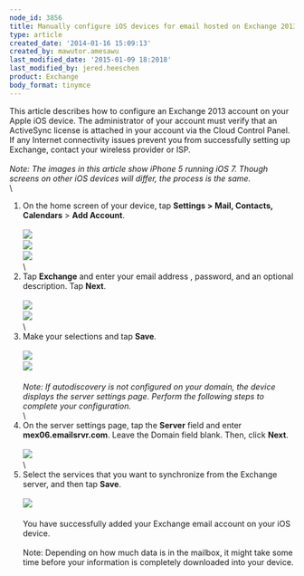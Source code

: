 ```yaml
---
node_id: 3856
title: Manually configure iOS devices for email hosted on Exchange 2013
type: article
created_date: '2014-01-16 15:09:13'
created_by: mawutor.amesawu
last_modified_date: '2015-01-09 18:2018'
last_modified_by: jered.heeschen
product: Exchange
body_format: tinymce
---
```


This article describes how to configure an Exchange 2013 account on your
Apple iOS device.  The administrator of your account must verify that an
ActiveSync license is attached in your account via the Cloud Control
Panel.  If any Internet connectivity issues prevent you from
successfully setting up Exchange, contact your wireless provider or
ISP.\
 \
 *Note:  The images in this article show iPhone 5 running iOS 7.  Though
screens on other iOS devices will differ, the process is the same.*\
 \
 1. On the home screen of your device, tap **Settings \>** **Mail,
Contacts, Calendars** \> **Add Account**.\
 \
 ![](/knowledge_center/sites/default/files/field/image/1.PNG)\
 ![](/knowledge_center/sites/default/files/field/image/2.PNG)\
 ![](/knowledge_center/sites/default/files/field/image/3.PNG)\
 \
 2. Tap **Exchange** and enter your email address , password, and an
optional description. Tap **Next**.\
 \
 ![](/knowledge_center/sites/default/files/field/image/4.PNG)\
 ![](/knowledge_center/sites/default/files/field/image/5.PNG)\
 \
 3. Make your selections and tap **Save**.\
 \
 ![](/knowledge_center/sites/default/files/field/image/6.PNG)\
 ![](/knowledge_center/sites/default/files/field/image/7.PNG)\
 \
 *Note: If autodiscovery is not configured on your domain, the device
displays the server settings page. Perform the following steps to
complete your configuration.*\
 \
 4. On the server settings page, tap the **Server** field and enter
**mex06.emailsrvr.com**. Leave the Domain field blank. Then, click
**Next**.\
 \
 ![](/knowledge_center/sites/default/files/field/image/8.PNG)\
 \
 5. Select the services that you want to synchronize from the Exchange
server, and then tap **Save**.\
 \
 ![](/knowledge_center/sites/default/files/field/image/7.PNG)\
 \
 You have successfully added your Exchange email account on your iOS
device.\
 \
 Note: Depending on how much data is in the mailbox, it might take some
time before your information is completely downloaded into your device.

